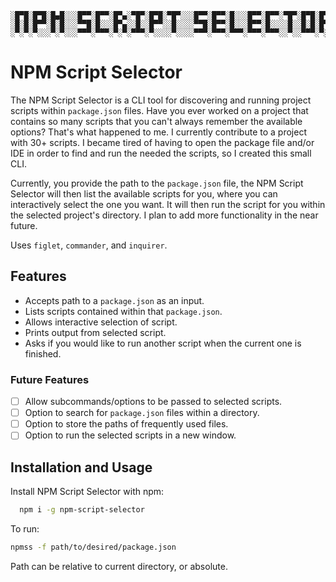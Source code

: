 ```text
░█▀█░█▀█░█▄█░░░█▀▀░█▀▀░█▀▄░▀█▀░█▀█░▀█▀░░░█▀▀░█▀▀░█░░░█▀▀░█▀▀░▀█▀░█▀█░█▀▄
░█░█░█▀▀░█░█░░░▀▀█░█░░░█▀▄░░█░░█▀▀░░█░░░░▀▀█░█▀▀░█░░░█▀▀░█░░░░█░░█░█░█▀▄
░▀░▀░▀░░░▀░▀░░░▀▀▀░▀▀▀░▀░▀░▀▀▀░▀░░░░▀░░░░▀▀▀░▀▀▀░▀▀▀░▀▀▀░▀▀▀░░▀░░▀▀▀░▀░▀
```

# NPM Script Selector

The NPM Script Selector is a CLI tool for discovering and running project scripts within `package.json` files. Have you ever worked on a project that contains so many scripts that you can't always remember the available options? That's what happened to me. I currently contribute to a project with 30+ scripts. I became tired of having to open the package file and/or IDE in order to find and run the needed the scripts, so I created this small CLI.

Currently, you provide the path to the `package.json` file, the NPM Script Selector will then list the available scripts for you, where you can interactively select the one you want. It will then run the script for you within the selected project's directory. I plan to add more functionality in the near future.

Uses `figlet`, `commander`, and `inquirer`.

## Features

- Accepts path to a `package.json` as an input.
- Lists scripts contained within that `package.json`.
- Allows interactive selection of script.
- Prints output from selected script.
- Asks if you would like to run another script when the current one is finished.

### Future Features

- [ ]  Allow subcommands/options to be passed to selected scripts.
- [ ]  Option to search for `package.json` files within a directory.
- [ ]  Option to store the paths of frequently used files.
- [ ]  Option to run the selected scripts in a new window.

## Installation and Usage

Install NPM Script Selector with npm:

```bash
  npm i -g npm-script-selector
```

To run:

```bash
npmss -f path/to/desired/package.json
```

Path can be relative to current directory, or absolute.
